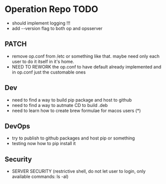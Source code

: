 # Operation Repo TODO

- should implement logging !!!
- add --version flag to both op and opsserver

## PATCH

- remove op.conf from /etc or something like that. maybe need only each user to do it itself in it's home.
- NEED TO REWORK the op.conf to have default already implemented and in op.conf just the customable ones

## Dev

- need to find a way to build pip package and host to github
- need to find a way to autmate CD to build .deb 
- need to learn how to create brew formulae for macos users (*)


## DevOps

- try to publish to github packages and host pip or something
- testing now how to pip install it


## Security

- SERVER SECURITY (restrictive shell, do not let user to login, only available commands: ls -al)

